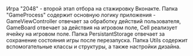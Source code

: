 Игра "2048" - второй этап отбора на стажировку Вконакте.
Папка "GameProcess" содержит основную логику приложения - GameViewController отвечает за обработку действий пользователя, GameBoard отвечает за действия на игровом поле, Cell реализует ячейку на игровом поле.
Папка PersistantStorage отвечает за сохранение состояния игры после перезапуска.
Папка Utils содержит вспомогательные классы и структуры, а также настройки дизайна.
